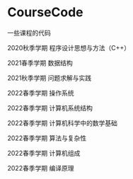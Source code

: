 # CourseCode
一些课程的代码

2020秋季学期 程序设计思想与方法（C++）

2021春季学期 数据结构

2021秋季学期 问题求解与实践

2022春季学期 操作系统

2022春季学期 计算机系统结构

2022春季学期 计算机科学中的数学基础

2022春季学期 算法与复杂性

2022春季学期 计算机组成

2022春季学期 编译原理

